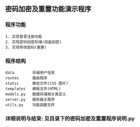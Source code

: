 ## 密码加密及重置功能演示程序
### 程序功能
    1. 实现登录注册功能
    2. 实现密码加密存储(加盐加密)
    3. 实现修改密码(重置)
    
### 程序结构
    data        存储用户信息
    routes      路由程序
    static      静态文件(CSS 图片)
    templates   模板文件(HTML)
    models.py   数据存储相关类定义
    server.py   服务器主程序
    utils.py    功能函数文件
    
### 详细说明与结束: 见目录下的密码加密及重置程序说明.py